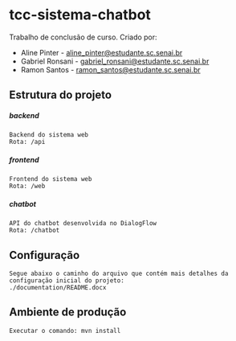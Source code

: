 # tcc-sistema-chatbot
Trabalho de conclusão de curso. Criado por:
* Aline Pinter - aline_pinter@estudante.sc.senai.br
* Gabriel Ronsani - gabriel_ronsani@estudante.sc.senai.br
* Ramon Santos - ramon_santos@estudante.sc.senai.br

## Estrutura do projeto

##### backend
```
Backend do sistema web
Rota: /api
```
##### frontend
```
Frontend do sistema web
Rota: /web
```
##### chatbot
```
API do chatbot desenvolvida no DialogFlow
Rota: /chatbot
```

## Configuração
```
Segue abaixo o caminho do arquivo que contém mais detalhes da configuração inicial do projeto:
./documentation/README.docx
```

## Ambiente de produção
```
Executar o comando: mvn install
```